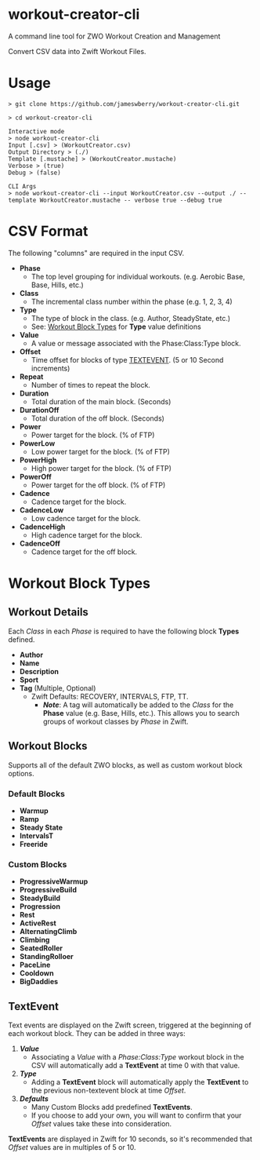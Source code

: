 # workout-creator-cli
A command line tool for ZWO Workout Creation and Management

Convert CSV data into Zwift Workout Files.

# Usage

```cli
> git clone https://github.com/jameswberry/workout-creator-cli.git

> cd workout-creator-cli

Interactive mode
> node workout-creator-cli
Input [.csv] > (WorkoutCreator.csv) 
Output Directory > (./) 
Template [.mustache] > (WorkoutCreator.mustache) 
Verbose > (true) 
Debug > (false) 

CLI Args
> node workout-creator-cli --input WorkoutCreator.csv --output ./ --template WorkoutCreator.mustache -- verbose true --debug true
```

# CSV Format
The following "columns" are required in the input CSV.

- **Phase**
  - The top level grouping for individual workouts. (e.g. Aerobic Base, Base, Hills, etc.)
- **Class**
  - The incremental class number within the phase (e.g. 1, 2, 3, 4)
- **Type**
  - The type of block in the class. (e.g. Author, SteadyState, etc.)
  - See: [Workout Block Types](#workout-block-types) for **Type** value definitions
- **Value**
  - A value or message associated with the Phase:Class:Type block.
- **Offset**
  - Time offset for blocks of type [TEXTEVENT](#textevent). (5 or 10 Second increments)
- **Repeat**
  - Number of times to repeat the block.
- **Duration**
  - Total duration of the main block. (Seconds)
- **DurationOff**
  - Total duration of the off block. (Seconds)
- **Power**
  - Power target for the block. (% of FTP)
- **PowerLow**
  - Low power target for the block. (% of FTP)
- **PowerHigh**
  - High power target for the block. (% of FTP)
- **PowerOff**
  - Power target for the off block. (% of FTP)
- **Cadence**
  - Cadence target for the block.
- **CadenceLow**
  - Low cadence target for the block.
- **CadenceHigh**
  - High cadence target for the block.
- **CadenceOff**
  - Cadence target for the off block.

# Workout Block Types

## Workout Details
Each *Class* in each *Phase* is required to have the following block **Types** defined.

- **Author**
- **Name**
- **Description**
- **Sport**
- **Tag** (Multiple, Optional)
  - Zwift Defaults: RECOVERY, INTERVALS, FTP, TT.
	- _**Note**_: A tag will automatically be added to the _Class_ for the **Phase** value (e.g. Base, Hills, etc.).  This allows you to search groups of workout classes by _Phase_ in Zwift.

## Workout Blocks
Supports all of the default ZWO blocks, as well as custom workout block options.

### Default Blocks

- **Warmup**
- **Ramp**
- **Steady State**
- **IntervalsT**
- **Freeride**

### Custom Blocks

- **ProgressiveWarmup**
- **ProgressiveBuild**
- **SteadyBuild**
- **Progression**
- **Rest**
- **ActiveRest**
- **AlternatingClimb**
- **Climbing**
- **SeatedRoller**
- **StandingRolloer**
- **PaceLine**
- **Cooldown**
- **BigDaddies**

## TextEvent
Text events are displayed on the Zwift screen, triggered at the beginning of each workout block.  They can be added in three ways:

1. _**Value**_ 
	- Associating a _Value_ with a _Phase:Class:Type_ workout block in the CSV will automatically add a **TextEvent** at time 0 with that value.
1. _**Type**_
	- Adding a **TextEvent** block will automatically apply the **TextEvent** to the previous non-textevent block at time _Offset_.
1. _**Defaults**_
	- Many Custom Blocks add predefined **TextEvents**.
	- If you choose to add your own, you will want to confirm that your _Offset_ values take these into consideration.

**TextEvents** are displayed in Zwift for 10 seconds, so it's recommended that _Offset_ values are in multiples of 5 or 10.
